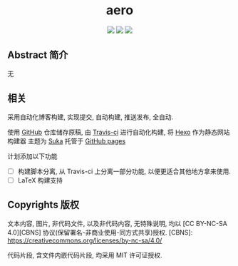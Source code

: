 # <div align="center"><a title="Go to homepage" href="evrmji.org"></a>aero</div>

<p align="center">
<a href="https://travis-ci.com/evrmji/blog"><img src="https://travis-ci.com/evrmji/blog.svg?branch=master"/></a>
<a href="https://creativecommons.org/licenses/by-nc-sa/4.0/"><img src="https://img.shields.io/static/v1?label=License&message=CC%20BY-NC-SA%204.0&color=red&style=flat-square"/></a>
<a href="https://github.com/evrmji/blog/blob/master/LICENSES"><img src="https://img.shields.io/static/v1?label=License(code)&message=MIT&style=flat-square"/></a>
</p>

## Abstract 简介

无

## 相关

采用自动化博客构建, 实现提交, 自动构建, 推送发布, 全自动.

使用 [GitHub][AG] 仓库储存原稿,
由 [Travis-ci][AT] 进行自动化构建,
将 [Hexo][AH] 作为静态网站构建器
主题为 [Suka][AS]
托管于 [GitHub pages][AP]

[AG]: https://github.com/evrmji/blog/
[AT]: https://travis-ci.com/
[AH]: https://hexo.io/
[AS]: https://theme-suka.skk.moe/
[AP]: https://pages.github.com/

计划添加以下功能

- [ ] 构建脚本分离, 从 Travis-ci 上分离一部分功能, 以便更适合其他地方拿来使用.
- [ ] LaTeX 构建支持

## Copyrights 版权

文本内容, 图片, 非代码文件, 以及非代码内容, 无特殊说明, 均以 [CC BY-NC-SA 4.0][CBNS] 协议(保留署名-非商业使用-同方式共享)授权.
[CBNS]: https://creativecommons.org/licenses/by-nc-sa/4.0/ 

代码片段, 含文件内嵌代码片段, 均采用 MIT 许可证授权.
